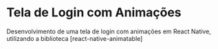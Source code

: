 # Tela de Login com Animações

Desenvolvimento de uma tela de login com animações em React Native, utilizando a biblioteca [react-native-animatable]